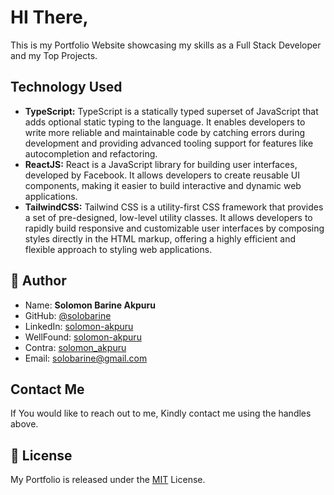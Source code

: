 # HI There,

This is my Portfolio Website showcasing my skills as a Full Stack Developer and my Top Projects.

## Technology Used

- **TypeScript:** TypeScript is a statically typed superset of JavaScript that adds optional static typing to the language. It enables developers to write more reliable and maintainable code by catching errors during development and providing advanced tooling support for features like autocompletion and refactoring.
- **ReactJS:** React is a JavaScript library for building user interfaces, developed by Facebook. It allows developers to create reusable UI components, making it easier to build interactive and dynamic web applications.
- **TailwindCSS:** Tailwind CSS is a utility-first CSS framework that provides a set of pre-designed, low-level utility classes. It allows developers to rapidly build responsive and customizable user interfaces by composing styles directly in the HTML markup, offering a highly efficient and flexible approach to styling web applications.

## 👤 Author

- Name: **Solomon Barine Akpuru**
- GitHub: [@solobarine](https://github.com/solobarine)
- LinkedIn: [solomon-akpuru](https://linkedin.com/in/solomon-akpuru)
- WellFound: [solomon-akpuru](https://wellfound.com/u/solomon-akpuru)
- Contra: [solomon_akpuru](https://contra.com/solomon_akpuru)
- Email: solobarine@gmail.com

## Contact Me

If You would like to reach out to me, Kindly contact me using the handles above.

## 📝 License

My Portfolio is released under the [MIT](./License.md) License.

